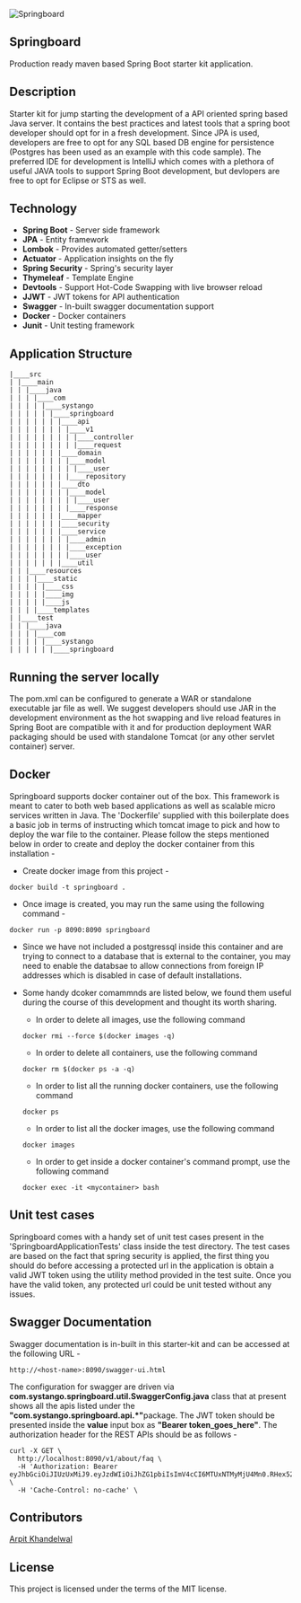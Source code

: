![Springboard](https://github.com/SystangoTechnologies/Springboard/blob/master/src/main/resources/static/img/springboard-logo.jpg)

## Springboard
Production ready maven based Spring Boot starter kit application.

## Description
Starter kit for jump starting the development of a API oriented spring based Java server. It contains the best practices and latest tools that a spring boot developer should opt for in a fresh development. Since JPA is used, developers are free to opt for any SQL based DB engine for persistence (Postgres has been used as an example with this code sample). The preferred IDE for development is IntelliJ which comes with a plethora of useful JAVA tools to support Spring Boot development, but devlopers are free to opt for Eclipse or STS as well.

## Technology

- **Spring Boot**     - Server side framework
- **JPA**             - Entity framework
- **Lombok**          - Provides automated getter/setters
- **Actuator**        - Application insights on the fly
- **Spring Security** - Spring's security layer
- **Thymeleaf**       - Template Engine
- **Devtools**        - Support Hot-Code Swapping with live browser reload
- **JJWT**            - JWT tokens for API authentication
- **Swagger**         - In-built swagger documentation support
- **Docker**          - Docker containers
- **Junit**           - Unit testing framework


## Application Structure
````
|____src
| |____main
| | |____java
| | | |____com
| | | | |____systango
| | | | | |____springboard
| | | | | | |____api
| | | | | | | |____v1
| | | | | | | | |____controller
| | | | | | | | |____request
| | | | | | |____domain
| | | | | | | |____model
| | | | | | | | |____user
| | | | | | | |____repository
| | | | | | |____dto
| | | | | | | |____model
| | | | | | | | |____user
| | | | | | | |____response
| | | | | | |____mapper
| | | | | | |____security
| | | | | | |____service
| | | | | | | |____admin
| | | | | | | |____exception
| | | | | | | |____user
| | | | | | |____util
| | |____resources
| | | |____static
| | | | |____css
| | | | |____img
| | | | |____js
| | | |____templates
| |____test
| | |____java
| | | |____com
| | | | |____systango
| | | | | |____springboard

````

## Running the server locally
The pom.xml can be configured to generate a WAR or standalone executable jar file as well. We suggest developers should use JAR in the development environment as the hot swapping and live reload features in Spring Boot are compatible with it and for production deployment WAR packaging should be used with standalone Tomcat (or any other servlet container) server.

## Docker
Springboard supports docker container out of the box. This framework is meant to cater to both web based applications as well as scalable micro services written in Java. The 'Dockerfile' supplied with this boilerplate does a basic job in terms of instructing which tomcat image to pick and how to deploy the war file to the container. Please follow the steps mentioned below in order to create and deploy the docker container from this installation -

* Create docker image from this project -
````
docker build -t springboard .

````

* Once image is created, you may run the same using the following command -
````
docker run -p 8090:8090 springboard

````

* Since we have not included a postgressql inside this container and are trying to connect to a database that is external to the container, you may need to enable the databsae to allow connections from foreign IP addresses which is disabled in case of default installations.

* Some handy dcoker comammnds are listed below, we found them useful during the course of this development and thought its worth sharing.
   - In order to delete all images, use the following command
   ````
   docker rmi --force $(docker images -q)
   ````
   - In order to delete all containers, use the following command
   ````
   docker rm $(docker ps -a -q)
   ````
   - In order to list all the running docker containers, use the following command
   ````
   docker ps
   ````
   - In order to list all the docker images, use the following command
   ````
   docker images
   ````
   - In order to get inside a docker container's command prompt, use the following command
   ````
   docker exec -it <mycontainer> bash
   ````
   
## Unit test cases
Springboard comes with a handy set of unit test cases present in the 'SpringboardApplicationTests' class inside the test directory. The test cases are based on the fact that spring security is applied, the first thing you should do before accessing a protected url in the application is obtain a valid JWT token using the utility method provided in the test suite. Once you have the valid token, any protected url could be unit tested without any issues.

## Swagger Documentation
Swagger documentation is in-built in this starter-kit and can be accessed at the following URL -
````
http://<host-name>:8090/swagger-ui.html
````
The configuration for swagger are driven via <b>com.systango.springboard.util.SwaggerConfig.java</b> class that at present shows all the apis listed under the <b>"com.systango.springboard.api.*"</b>package.
The JWT token should be presented inside the <b>value</b> input box as <b>"Bearer token_goes_here"</b>. The authorization header for the REST APIs should be as follows -
````
curl -X GET \
  http://localhost:8090/v1/about/faq \
  -H 'Authorization: Bearer eyJhbGciOiJIUzUxMiJ9.eyJzdWIiOiJhZG1pbiIsImV4cCI6MTUxNTMyMjU4Mn0.RHex52JtZZt0lfaZc_sHdwU8auevcT9COJDxp6RbBBU1ZbCEc6bh4b2CxjA8TSgH7DkwWIbO6ISqpMuUXNcZwA' \
  -H 'Cache-Control: no-cache' \
````

## Contributors
[Arpit Khandelwal](https://www.linkedin.com/in/arpitkhandelwal1984/)

## License
This project is licensed under the terms of the MIT license.